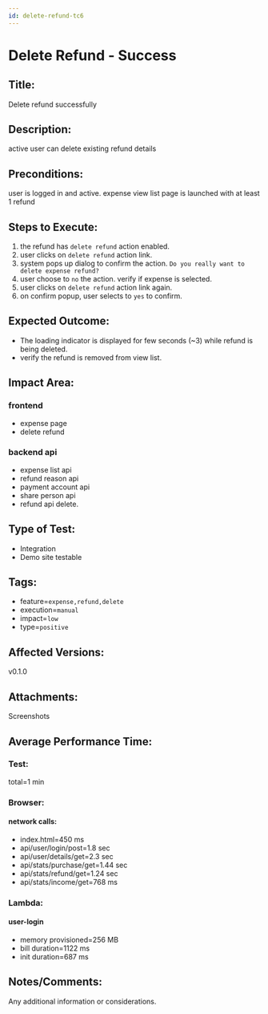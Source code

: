 ```yaml
---
id: delete-refund-tc6
---
```


# Delete Refund - Success

## Title:

Delete refund successfully

## Description:

active user can delete existing refund details

## Preconditions:

user is logged in and active. expense view list page is launched with at least 1 refund

## Steps to Execute:

1. the refund has `delete refund` action enabled.
2. user clicks on `delete refund` action link.
3. system pops up dialog to confirm the action. `Do you really want to delete expense refund?`
4. user choose to `no` the action. verify if expense is selected.
5. user clicks on `delete refund` action link again.
6. on confirm popup, user selects to `yes` to confirm.

## Expected Outcome:

- The loading indicator is displayed for few seconds (~3) while refund is being deleted.
- verify the refund is removed from view list.

## Impact Area:

### frontend

- expense page
- delete refund

### backend api

- expense list api
- refund reason api
- payment account api
- share person api
- refund api delete.

## Type of Test:

- Integration
- Demo site testable

## Tags:

- feature=`expense,refund,delete`
- execution=`manual`
- impact=`low`
- type=`positive`

## Affected Versions:

v0.1.0

## Attachments:

Screenshots

## Average Performance Time:

### Test:

total=1 min

### Browser:

#### network calls:

- index.html=450 ms
- api/user/login/post=1.8 sec
- api/user/details/get=2.3 sec
- api/stats/purchase/get=1.44 sec
- api/stats/refund/get=1.24 sec
- api/stats/income/get=768 ms

### Lambda:

#### user-login

- memory provisioned=256 MB
- bill duration=1122 ms
- init duration=687 ms

## Notes/Comments:

Any additional information or considerations.
